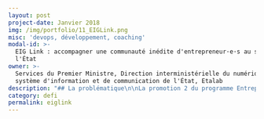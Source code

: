 ```yaml
---
layout: post
project-date: Janvier 2018
img: /img/portfolio/11_EIGLink.png
misc: 'devops, développement, coaching'
modal-id: >-
  EIG Link : accompagner une communauté inédite d'entrepreneur·e·s au sein de
  l'État
owner: >-
  Services du Premier Ministre, Direction interministérielle du numérique et du
  système d'information et de communication de l'État, Etalab
description: "## La problématique\n\nLa promotion 2 du programme Entrepreneur d’intérêt général\nréunit des innovateur•trice•s aux compétences et connaissances diverses. Nombre\nd’entre elles/eux font leurs premiers pas dans l’administration, et découvrent\nun monde aux contraintes techniques et juridiques particulières.\n\nLe programme Entrepreneur d’intérêt général est piloté par\nEtalab au sein de la Direction interministérielle du système d’information et\nde communication de l’État (DINSIC). Celle-ci dispose de ressources pour accompagner les\nentrepreneur•e•s d’intérêt général dans la réalisation de leurs\ndéfis\_au sein de leur administration d’accueil : méthodes de développement\net d’analyse de données, standards d’hébergement, licences spécifiques…\n\nIl s’agit pour l’équipe d’Etalab d’offrir le meilleur soutien\npossible à cette équipe passionnée et hétérogène, notamment d’un point de vue\ntechnique et méthodologique, afin de permettre aux EIG de résoudre au mieux les\ndéfis qui leur ont été lancés et de livrer des solutions pérennes.\n\n## Le défi : proposer un accompagnement technique et méthodologique des défis de la promotion EIG2\n\nUn•e\nEntrepreneur•e d’Intérêt Général sera intégré•e à l’équipe\n«\_EIG\_» d’Etalab afin d’accompagner la promotion EIG2 dans la\nréalisation de leurs défis. Elle ou il apportera son soutien à plusieurs\nniveaux, notamment\_:\n\n* Choix\n  des solutions techniques à envisager\n* Méthodologie\_: méthodes de travail agile, suivi du calendrier, aide à la pérenissation des\n  projets\n* Accompagnement\n  sur les ressources à mobiliser (données, hébergement, SI, etc.)\n\nL’EIG sera\nprésent•e aux côtés de la promotion à toutes les étapes de la réalisation des défis,\net apportera son soutien lors des moments charnières\_: établissement de la\nfeuille de route technique initiale, réorientations éventuelles, pérennisation\ndes solutions mises en place, dans une logique open source (notamment à travers\nla documentation des défis).\n\nElle ou il\njouera également un rôle important dans la cohésion de la promotion, en\nencourageant le partage de bonnes pratiques inter-projets.\n\n## 1 entrepreneur•e recherché•e\n\nCompétences recherchées : **DÉVELOPPEMENT (profil senior), DEVOPS** : Expérience dans la conception et la mise en place de\nprojets numériques et le pilotage de projets en mode agile. Connaissance\napprofondie de JavaScript, Python ou Ruby.\_\nPassionné•e par l’État, avec le sens de la pédagogie.\n\n*Des notions\ndans d’autres langages de développement et en analyse de données, ainsi qu’une\nbonne connaissance du service public,\nseraient grandement appréciées*."
category: defi
permalink: eiglink
---
```















